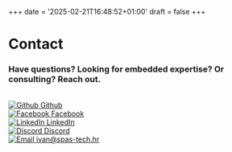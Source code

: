 +++
date = '2025-02-21T16:48:52+01:00'
draft = false
+++
# Contact
### Have questions? Looking for embedded expertise? Or consulting? Reach out.
<br>



<div class="contact-icons">
    <a href="https://github.com/spasoye" target="_blank">
        <img src="/images/github.svg" alt="Github">
        <span>Github</span>
    </a>
    <br>
    <a href="https://www.facebook.com/profile.php?id=61572538727928" target="_blank">
        <img src="/images/facebook.svg" alt="Facebook">
        <span>Facebook</span>
    </a>
    <br>
    <a href="https://www.linkedin.com/in/ivan-spasi%C4%87-439374127/" target="_blank">
        <img src="/images/linkedin.svg" alt="LinkedIn">
        <span>LinkedIn</span>
    </a>
    <br>
    <a href="https://discord.com/users/604982657474101248" target="_blank">
        <img src="/images/discord.svg" alt="Discord">
        <span>Discord</span>
    </a>
    <br>
    <a href="mailto:ivan@spas-tech.hr">
        <img src="/images/email.svg" alt="Email">
        <span>ivan@spas-tech.hr</span>
    </a>
</div>